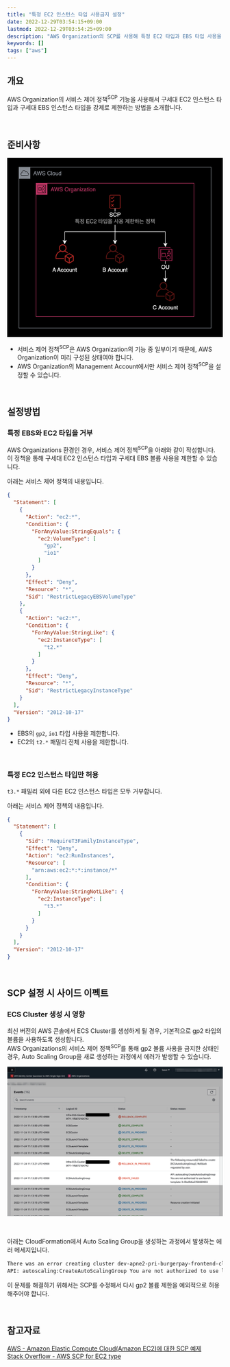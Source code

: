 ```yaml
---
title: "특정 EC2 인스턴스 타입 사용금지 설정"
date: 2022-12-29T03:54:15+09:00
lastmod: 2022-12-29T03:54:25+09:00
description: "AWS Organization의 SCP를 사용해 특정 EC2 타입과 EBS 타입 사용을 제한합니다."
keywords: []
tags: ["aws"]
---
```


## 개요

AWS Organization의 서비스 제어 정책<sup>SCP</sup> 기능을 사용해서 구세대 EC2 인스턴스 타입과 구세대 EBS 인스턴스 타입을 강제로 제한하는 방법을 소개합니다.

&nbsp;

## 준비사항

![AWS Organization 구성](./1.png)

- 서비스 제어 정책<sup>SCP</sup>은 AWS Organization의 기능 중 일부이기 때문에, AWS Organization이 미리 구성된 상태여야 합니다.
- AWS Organization의 Management Account에서만 서비스 제어 정책<sup>SCP</sup>을 설정할 수 있습니다.

&nbsp;

## 설정방법

### 특정 EBS와 EC2 타입을 거부

AWS Organizations 환경인 경우, 서비스 제어 정책<sup>SCP</sup>을 아래와 같이 작성합니다.  
이 정책을 통해 구세대 EC2 인스턴스 타입과 구세대 EBS 볼륨 사용을 제한할 수 있습니다.

아래는 서비스 제어 정책의 내용입니다.

```json
{
  "Statement": [
    {
      "Action": "ec2:*",
      "Condition": {
        "ForAnyValue:StringEquals": {
          "ec2:VolumeType": [
            "gp2",
            "io1"
          ]
        }
      },
      "Effect": "Deny",
      "Resource": "*",
      "Sid": "RestrictLegacyEBSVolumeType"
    },
    {
      "Action": "ec2:*",
      "Condition": {
        "ForAnyValue:StringLike": {
          "ec2:InstanceType": [
            "t2.*"
          ]
        }
      },
      "Effect": "Deny",
      "Resource": "*",
      "Sid": "RestrictLegacyInstanceType"
    }
  ],
  "Version": "2012-10-17"
}
```

- EBS의 `gp2`, `io1` 타입 사용을 제한합니다.  
- EC2의 `t2.*` 패밀리 전체 사용을 제한합니다.

&nbsp;

### 특정 EC2 인스턴스 타입만 허용

`t3.*` 패밀리 외에 다른 EC2 인스턴스 타입은 모두 거부합니다.

아래는 서비스 제어 정책의 내용입니다.

```json
{
  "Statement": [
    {
      "Sid": "RequireT3FamilyInstanceType",
      "Effect": "Deny",
      "Action": "ec2:RunInstances",
      "Resource": [
        "arn:aws:ec2:*:*:instance/*"
      ],
      "Condition": {
        "ForAnyValue:StringNotLike": {
          "ec2:InstanceType": [
            "t3.*"
          ]
        }
      }
    }
  ],
  "Version": "2012-10-17"
}
```

&nbsp;

## SCP 설정 시 사이드 이펙트

### ECS Cluster 생성 시 영향

최신 버전의 AWS 콘솔에서 ECS Cluster를 생성하게 될 경우, 기본적으로 gp2 타입의 볼륨을 사용하도록 생성합니다.  
AWS Organizations의 서비스 제어 정책<sup>SCP</sup>를 통해 gp2 볼륨 사용을 금지한 상태인 경우, Auto Scaling Group을 새로 생성하는 과정에서 에러가 발생할 수 있습니다.

![CloudFormation 에러 화면](./2.png)

&nbsp;

아래는 CloudFormation에서 Auto Scaling Group을 생성하는 과정에서 발생하는 에러 메세지입니다.

```bash
There was an error creating cluster dev-apne2-pri-burgerpay-frontend-cluster.
API: autoscaling:CreateAutoScalingGroup You are not authorized to use launch template: lt-0xx0x9x1234567890
```

이 문제를 해결하기 위해서는 SCP를 수정해서 다시 gp2 볼륨 제한을 예외적으로 허용해주어야 합니다.

&nbsp;

## 참고자료

[AWS - Amazon Elastic Compute Cloud(Amazon EC2)에 대한 SCP 예제](https://docs.aws.amazon.com/ko_kr/organizations/latest/userguide/orgs_manage_policies_scps_examples_ec2.html)  
[Stack Overflow - AWS SCP for EC2 type](https://stackoverflow.com/a/68453646)
